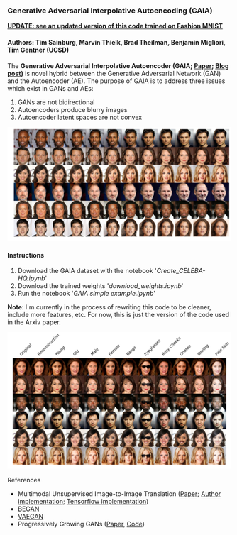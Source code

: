 ### Generative Adversarial Interpolative Autoencoding (GAIA)

**[UPDATE: see an updated version of this code  trained on Fashion MNIST](https://github.com/timsainb/tensorflow2-generative-models/)**

#### Authors: Tim Sainburg, Marvin Thielk, Brad Theilman, Benjamin Migliori, Tim Gentner (UCSD)

The **Generative Adversarial Interpolative Autoencoder (GAIA; [Paper](http://timsainburg.com/assets/PDF/GAIA.pdf); [Blog post](http://timsainburg.com/gaia.html#gaia))** is novel hybrid between the Generative Adversarial Network (GAN) and the Autoencoder (AE). The purpose of GAIA is to address three issues which exist in GANs and AEs:
1. GANs are not bidirectional
2. Autoencoders produce blurry images
3. Autoencoder latent spaces are not convex

![Morph Image](images/celeb-morph.png)

#### Instructions
1. Download the GAIA dataset with the notebook '*Create_CELEBA-HQ.ipynb*'
1. Download the trained weights '*download_weights.ipynb*'
2. Run the notebook '*GAIA simple example.ipynb*'

**Note**: I'm currently in the process of rewriting this code to be cleaner, include more features, etc. For now, this is just the version of the code used in the Arxiv paper.

![Morph Image](images/celeb-attrs.png)

References  
- Multimodal Unsupervised Image-to-Image Translation ([Paper](https://arxiv.org/abs/1804.04732); [Author implementation](https://github.com/NVlabs/MUNIT); [Tensorflow implementation](https://github.com/taki0112/MUNIT-Tensorflow))
- [BEGAN](https://arxiv.org/abs/1703.10717)
- [VAEGAN](https://arxiv.org/abs/1512.09300)
- Progressively Growing GANs ([Paper](https://arxiv.org/abs/1710.10196), [Code](https://github.com/tkarras/progressive_growing_of_gans))

```python

```
